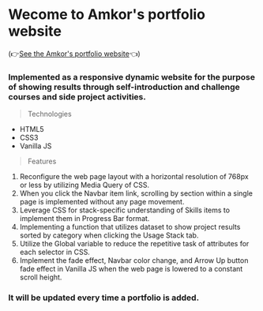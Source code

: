# Wecome to Amkor's portfolio website

(👉[See the Amkor's portfolio website](https://kimhscom.github.io/)👈)

### Implemented as a responsive dynamic website for the purpose of showing results through self-introduction and challenge courses and side project activities.

> Technologies

- HTML5
- CSS3
- Vanilla JS

> Features

1. Reconfigure the web page layout with a horizontal resolution of 768px or less by utilizing Media Query of CSS.
2. When you click the Navbar item link, scrolling by section within a single page is implemented without any page movement.
3. Leverage CSS for stack-specific understanding of Skills items to implement them in Progress Bar format.
4. Implementing a function that utilizes dataset to show project results sorted by category when clicking the Usage Stack tab.
5. Utilize the Global variable to reduce the repetitive task of attributes for each selector in CSS.
6. Implement the fade effect, Navbar color change, and Arrow Up button fade effect in Vanilla JS when the web page is lowered to a constant scroll height.

### It will be updated every time a portfolio is added.
